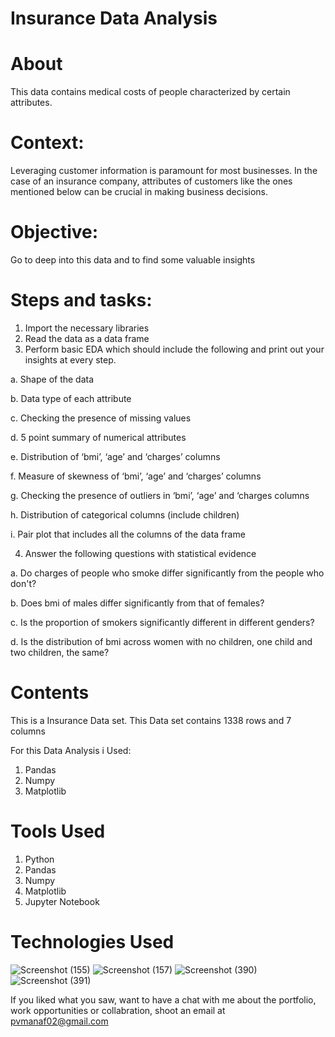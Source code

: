 
# Insurance Data Analysis

# About

This data contains medical costs of people characterized by certain attributes. 
#  Context:
Leveraging customer information is paramount for most businesses. In the case of an
insurance company, attributes of customers like the ones mentioned below can be crucial in
making business decisions.
# Objective: 
 Go to deep into this data and to find some valuable insights
# Steps and tasks:
1. Import the necessary libraries
2. Read the data as a data frame
3. Perform basic EDA which should include the following and print out your insights at every
step.

a. Shape of the data

b. Data type of each attribute

c. Checking the presence of missing values

d. 5 point summary of numerical attributes

e. Distribution of ‘bmi’, ‘age’ and ‘charges’ columns

f. Measure of skewness of ‘bmi’, ‘age’ and ‘charges’ columns

g. Checking the presence of outliers in ‘bmi’, ‘age’ and ‘charges columns

h. Distribution of categorical columns (include children)

i. Pair plot that includes all the columns of the data frame 

4. Answer the following questions with statistical evidence 

a. Do charges of people who smoke differ significantly from the people who don't?

b. Does bmi of males differ significantly from that of females?

c. Is the proportion of smokers significantly different in different genders?

d. Is the distribution of bmi across women with no children, one child and two
children, the same? 
# Contents
This is a Insurance Data set. This Data set contains 1338 rows and 7 columns

For this Data Analysis i Used:
1) Pandas
2) Numpy
3) Matplotlib
 


# Tools Used

1) Python
2) Pandas
3) Numpy
4) Matplotlib
5) Jupyter Notebook


# Technologies Used
![Screenshot (155)](https://user-images.githubusercontent.com/84491967/139635128-5ac86cca-3de3-483e-9ba2-d0de52da5e49.png)
![Screenshot (157)](https://user-images.githubusercontent.com/84491967/140642806-d77b4a89-7c81-4fd7-83da-2c1f694212f6.png)
![Screenshot (390)](https://user-images.githubusercontent.com/84491967/146012601-1299d211-c83b-4459-a43b-1e9fb10b320f.png)
![Screenshot (391)](https://user-images.githubusercontent.com/84491967/146012677-6c652709-d2cc-4b43-b349-4312317757f7.png)

If you liked what you saw, want to have a chat with me about the portfolio, work opportunities or collabration, shoot an email at pvmanaf02@gmail.com
